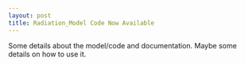 ```yaml
---
layout: post
title: Radiation_Model Code Now Available
---
```

Some details about the model/code and documentation. Maybe some details on how to use it. 
